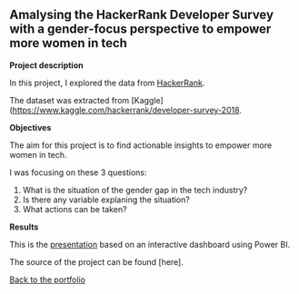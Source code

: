## Amalysing the HackerRank Developer Survey with a gender-focus perspective to empower more women in tech


**Project description**

In this project, I explored the data from [HackerRank](https://www.hackerrank.com/). 

The dataset was extracted from [Kaggle](https://www.kaggle.com/hackerrank/developer-survey-2018.


 

**Objectives** 

The aim for this project is to find actionable insights to empower more women in tech.

I was focusing on these 3 questions:

1. What is the situation of the gender gap in the tech industry?
2. Is there any variable explaning the situation?
3. What actions can be taken? 


**Results**

This is the [presentation](/pdf/Capstone3.pdf) based on an interactive dashboard using Power BI. 



The source of the project can be found [here].


[Back to the portfolio](https://tuyenshares.github.io/)
